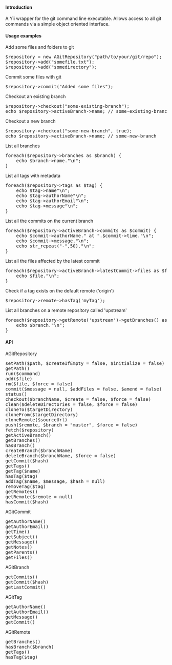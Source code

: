 #### Introduction

A Yii wrapper for the git command line executable. Allows access to all git commands via a simple object oriented interface.

#### Usage examples

Add some files and folders to git
<pre>
$repository = new AGitRepository("path/to/your/git/repo");
$repository->add("somefile.txt");
$repository->add("somedirectory");
</pre>

Commit some files with git
<pre>
$repository->commit("Added some files");
</pre>

Checkout an existing branch
<pre>
$repository->checkout("some-existing-branch");
echo $repository->activeBranch->name; // some-existing-branch
</pre>

Checkout a new branch
<pre>
$repository->checkout("some-new-branch", true);
echo $repository->activeBranch->name; // some-new-branch
</pre>

List all branches
<pre>
foreach($repository->branches as $branch) {
	echo $branch->name."\n";
}
</pre>

List all tags with metadata
<pre>
foreach($repository->tags as $tag) {
	echo $tag->name"\n";
	echo $tag->authorName"\n";
	echo $tag->authorEmail"\n";
	echo $tag->message"\n";
}
</pre>

List all the commits on the current branch
<pre>
foreach($repository->activeBranch->commits as $commit) {
	echo $commit->authorName." at ".$commit->time."\n";
	echo $commit->message."\n";
	echo str_repeat("-",50)."\n";
}
</pre>

List all the files affected by the latest commit
<pre>
foreach($repository->activeBranch->latestCommit->files as $file) {
	echo $file."\n";
}
</pre>

Check if a tag exists on the default remote ('origin')
<pre>
$repository->remote->hasTag('myTag');
</pre>

List all branches on a remote repository called 'upstream'
<pre>
foreach($repository->getRemote('upstream')->getBranches() as $branch) {
	echo $branch."\n";
}
</pre>

#### API

AGitRepository
<pre>
setPath($path, $createIfEmpty = false, $initialize = false)
getPath()
run($command)
add($file)
rm($file, $force = false)
commit($message = null, $addFiles = false, $amend = false)
status()
checkout($branchName, $create = false, $force = false)
clean($deleteDirectories = false, $force = false)
cloneTo($targetDirectory)
cloneFrom($targetDirectory)
cloneRemote($sourceUrl)
push($remote, $branch = "master", $force = false)
fetch($repository)
getActiveBranch()
getBranches()
hasBranch()
createBranch($branchName)
deleteBranch($branchName, $force = false)
getCommit($hash)
getTags()
getTag($name)
hasTag($tag)
addTag($name, $message, $hash = null)
removeTag($tag)
getRemotes()
getRemote($remote = null)
hasCommit($hash)
</pre>

AGitCommit
<pre>
getAuthorName()
getAuthorEmail()
getTime()
getSubject()
getMessage()
getNotes()
getParents()
getFiles()
</pre>

AGitBranch
<pre>
getCommits()
getCommit($hash)
getLastCommit()
</pre>

AGitTag
<pre>
getAuthorName()
getAuthorEmail()
getMessage()
getCommit()
</pre>

AGitRemote
<pre>
getBranches()
hasBranch($branch)
getTags()
hasTag($tag)
</pre>